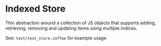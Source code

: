 # Indexed Store

Thin abstraction around a collection of JS objects that supports adding, retrieving, removing and updating items using multiple indices.

See: `test/test_store.coffee` for example usage
